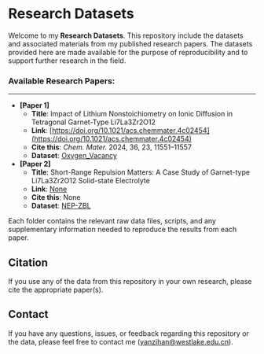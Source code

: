 # Research Datasets
Welcome to my **Research Datasets**. This repository include the datasets and associated materials from my published research papers. The datasets provided here are made available for the purpose of reproducibility and to support further research in the field.

### Available Research Papers:

---

- **[Paper 1]**  
  - **Title**: Impact of Lithium Nonstoichiometry on Ionic Diffusion in Tetragonal Garnet-Type Li7La3Zr2O12
  - **Link**: [https://doi.org/10.1021/acs.chemmater.4c02454](https://doi.org/10.1021/acs.chemmater.4c02454)
  - **Cite this**: *Chem. Mater.* 2024, 36, 23, 11551–11557
  - **Dataset**: [Oxygen_Vacancy](./Oxygen_Vacancy/README.md)
- **[Paper 2]**  
  - **Title**: Short-Range Repulsion Matters: A Case Study of Garnet-type Li7La3Zr2O12 Solid-state Electrolyte
  - **Link**: [None](#)
  - **Cite this**: None
  - **Dataset**: [NEP-ZBL](./NEP-ZBL/README.md)

Each folder contains the relevant raw data files, scripts, and any supplementary information needed to reproduce the results from each paper.

## Citation

If you use any of the data from this repository in your own research, please cite the appropriate paper(s).

## Contact

If you have any questions, issues, or feedback regarding this repository or the data, please feel free to contact me ([yanzihan@westlake.edu.cn](mailto:yanzihan@westlake.edu.cn)).
